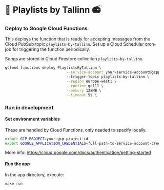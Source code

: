 # :musical_score: Playlists by Tallinn :radio:

### Deploy to Google Cloud Functions

This deploys the function that is ready for accepting messages from the Cloud PubSub topic `playlists-by-tallinn`. Set up a Cloud Scheduler cron-job for triggering the function periodically.

Songs are stored in Cloud Firestore collection `playlists-by-tallinn`.

```zsh
gcloud functions deploy PlaylistsByTallinn \
                            --service-account your-service-account@gcpproject.iam.gserviceaccount.com
                            --trigger-topic playlists-by-tallinn \
                            --region europe-west1 \
                            --runtime go111 \
                            --memory 128MB \
                            --timeout 5s \
```

### Run in development

#### Set environment variables

These are handled by Cloud Functions, only needed to specify locally.

```zsh
export GCP_PROJECT=your-gcp-project-id
export GOOGLE_APPLICATION_CREDENTIALS=full-path-to-service-account-credentials.json
```

More info: https://cloud.google.com/docs/authentication/getting-started

#### Run the app

In the app directory, execute:

```
make run
```
